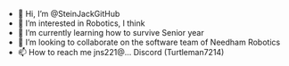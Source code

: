 - 👋 Hi, I’m @SteinJackGitHub
- 👀 I’m interested in Robotics, I think
- 🌱 I’m currently learning how to survive Senior year
- 💞️ I’m looking to collaborate on the software team of Needham Robotics
- 📫 How to reach me jns221@... Discord (Turtleman7214)

<!---
SteinJackGitHub/SteinJackGitHub is a ✨ special ✨ repository because its `README.md` (this file) appears on your GitHub profile.
You can click the Preview link to take a look at your changes.
--->
